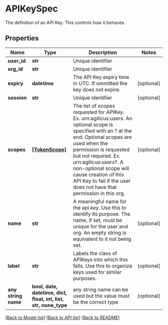 # APIKeySpec

The definition of an API Key. This controls how it behaves. 

## Properties
Name | Type | Description | Notes
------------ | ------------- | ------------- | -------------
**user_id** | **str** | Unique identifier | 
**org_id** | **str** | Unique identifier | 
**expiry** | **datetime** | The API Key expiry time in UTC. If ommitted the key does not expire. | [optional] 
**session** | **str** | Unique identifier | [optional] 
**scopes** | [**[TokenScope]**](TokenScope.md) | The list of scopes requested for APIKey. Ex. urn:agilicus:users. An optional scope is specified with an ? at the end. Optional scopes are used when the permission is requested but not required. Ex. urn:agilicus:users?. A non-optional scope will cause creation of this API Key to fail if the user does not have that permission in this org.  | [optional] 
**name** | **str** | A meaningful name for the api key. Use this to identify its purpose. The name, if set, must be unique for the user and org. An empty string is equivalent to it not being set.  | [optional] 
**label** | **str** | Labels the class of APIKeys into which this falls. Use this to organize keys used for similar purposes.  | [optional] 
**any string name** | **bool, date, datetime, dict, float, int, list, str, none_type** | any string name can be used but the value must be the correct type | [optional]

[[Back to Model list]](../README.md#documentation-for-models) [[Back to API list]](../README.md#documentation-for-api-endpoints) [[Back to README]](../README.md)


